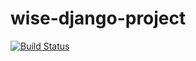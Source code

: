 # wise-django-project
 
[![Build Status](https://travis-ci.org/bvrit-wise-django-team/wise-django-project.svg?branch=master)](https://travis-ci.org/bvrit-wise-django-team/wise-django-project)
